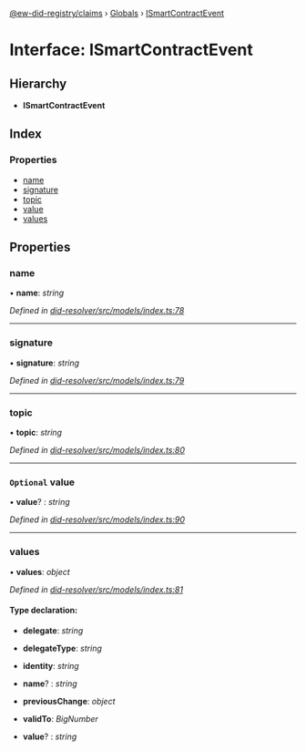 [@ew-did-registry/claims](../README.md) › [Globals](../globals.md) › [ISmartContractEvent](ismartcontractevent.md)

# Interface: ISmartContractEvent

## Hierarchy

* **ISmartContractEvent**

## Index

### Properties

* [name](ismartcontractevent.md#name)
* [signature](ismartcontractevent.md#signature)
* [topic](ismartcontractevent.md#topic)
* [value](ismartcontractevent.md#optional-value)
* [values](ismartcontractevent.md#values)

## Properties

###  name

• **name**: *string*

*Defined in [did-resolver/src/models/index.ts:78](https://github.com/energywebfoundation/ew-did-registry/blob/5bc20a7/packages/did-resolver/src/models/index.ts#L78)*

___

###  signature

• **signature**: *string*

*Defined in [did-resolver/src/models/index.ts:79](https://github.com/energywebfoundation/ew-did-registry/blob/5bc20a7/packages/did-resolver/src/models/index.ts#L79)*

___

###  topic

• **topic**: *string*

*Defined in [did-resolver/src/models/index.ts:80](https://github.com/energywebfoundation/ew-did-registry/blob/5bc20a7/packages/did-resolver/src/models/index.ts#L80)*

___

### `Optional` value

• **value**? : *string*

*Defined in [did-resolver/src/models/index.ts:90](https://github.com/energywebfoundation/ew-did-registry/blob/5bc20a7/packages/did-resolver/src/models/index.ts#L90)*

___

###  values

• **values**: *object*

*Defined in [did-resolver/src/models/index.ts:81](https://github.com/energywebfoundation/ew-did-registry/blob/5bc20a7/packages/did-resolver/src/models/index.ts#L81)*

#### Type declaration:

* **delegate**: *string*

* **delegateType**: *string*

* **identity**: *string*

* **name**? : *string*

* **previousChange**: *object*

* **validTo**: *BigNumber*

* **value**? : *string*
